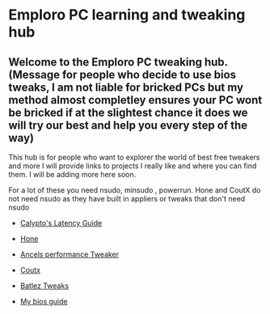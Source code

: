# Emploro PC learning and tweaking hub

## Welcome to the Emploro PC tweaking hub. (Message for people who decide to use bios tweaks, I am not liable for bricked PCs but my method almost completley ensures your PC wont be bricked if at the slightest chance it does we will try our best and help you every step of the way)
This hub is for people who want to explorer the world of best free tweakers and more I will provide links to projects I really like and where you can find them.
I will be adding more here soon.

For a lot of these you need nsudo,  minsudo , powerrun. Hone and CoutX do not need nsudo as they have built in appliers or tweaks that don't need nsudo 



- [Calypto's Latency Guide](https://calypto.us)

- [Hone ](https://hone.gg)

- [Ancels performance Tweaker](https://github.com/ancel1x/Ancels-Performance-Batch)

- [Coutx](https://github.com/UnLovedCookie/CoutX)

- [Batlez Tweaks ](https://github.com/Batlez/Batlez-Tweaks)

- [ My bios guide ](https://docs.google.com/document/d/1maj1sOxPsAzrbW1q4zEZuKkCAyLYxUMoZpddMOYkyAY/edit)







